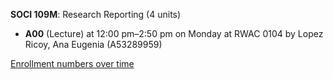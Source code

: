**SOCI 109M**: Research Reporting (4 units)

- **A00** (Lecture) at 12:00 pm–2:50 pm on Monday at RWAC 0104 by Lopez Ricoy, Ana Eugenia (A53289959)

[Enrollment numbers over time](./SOCI109M.tsv)
